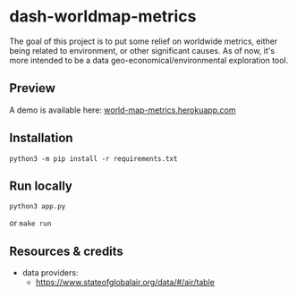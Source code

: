 # dash-worldmap-metrics

The goal of this project is to put some relief on worldwide metrics, either being related to environment, or other significant causes. As of now, it's more intended to be a data geo-economical/environmental exploration tool.

## Preview
A demo is available here: [world-map-metrics.herokuapp.com](https://world-map-metrics.herokuapp.com/)

## Installation
```
python3 -m pip install -r requirements.txt
```
## Run locally
```
python3 app.py
```
or `make run`

## Resources & credits
* data providers:
    - https://www.stateofglobalair.org/data/#/air/table
